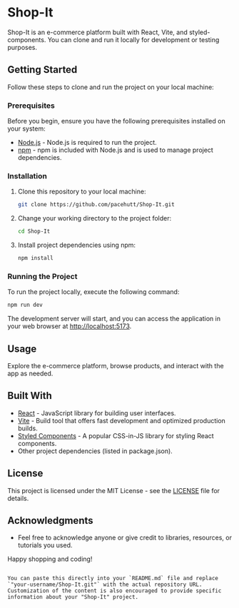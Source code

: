 
# Shop-It

Shop-It is an e-commerce platform built with React, Vite, and styled-components. You can clone and run it locally for development or testing purposes.

## Getting Started

Follow these steps to clone and run the project on your local machine:

### Prerequisites

Before you begin, ensure you have the following prerequisites installed on your system:

- [Node.js](https://nodejs.org/) - Node.js is required to run the project.
- [npm](https://www.npmjs.com/) - npm is included with Node.js and is used to manage project dependencies.

### Installation

1. Clone this repository to your local machine:

   ```bash
   git clone https://github.com/pacehutt/Shop-It.git
   ```

2. Change your working directory to the project folder:

   ```bash
   cd Shop-It
   ```

3. Install project dependencies using npm:

   ```bash
   npm install
   ```

### Running the Project

To run the project locally, execute the following command:

```bash
npm run dev
```

The development server will start, and you can access the application in your web browser at [http://localhost:5173](http://localhost:5173).

## Usage

Explore the e-commerce platform, browse products, and interact with the app as needed.

## Built With

- [React](https://reactjs.org/) - JavaScript library for building user interfaces.
- [Vite](https://vitejs.dev/) - Build tool that offers fast development and optimized production builds.
- [Styled Components](https://styled-components.com/) - A popular CSS-in-JS library for styling React components.
- Other project dependencies (listed in package.json).

## License

This project is licensed under the MIT License - see the [LICENSE](LICENSE) file for details.

## Acknowledgments

- Feel free to acknowledge anyone or give credit to libraries, resources, or tutorials you used.

Happy shopping and coding!
```

You can paste this directly into your `README.md` file and replace `"your-username/Shop-It.git"` with the actual repository URL. Customization of the content is also encouraged to provide specific information about your "Shop-It" project.
